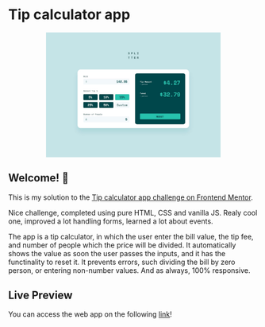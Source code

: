 # Tip calculator app

<img src="./design/desktop-design-completed.jpg" alt="app preview" style="width: 70%; display: block; margin: 0 auto;"/>

## Welcome! 👋

This is my solution to the [Tip calculator app challenge on Frontend Mentor](https://www.frontendmentor.io/challenges/tip-calculator-app-ugJNGbJUX).

Nice challenge, completed using pure HTML, CSS and vanilla JS. Realy cool one, improved a lot handling forms, learned a lot about events.

The app is a tip calculator, in which the user enter the bill value, the tip fee, and number of people which the price will be divided. It automatically shows the value as soon the user passes the inputs, and it has the functinality to reset it. It prevents errors, such dividing the bill by zero person, or entering non-number values. And as always, 100% responsive.


## Live Preview

You can access the web app on the following [link](https://tipcalculator-lucascarvalho.netlify.app/)!
